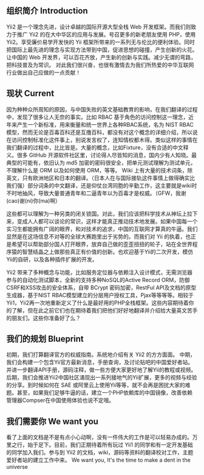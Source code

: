 组织简介 Introduction
----------------

Yii2 是一个理念先进，设计卓越的国际开源大型全栈 Web 开发框架。而我们则致力于推广 Yii2 的在大中华区的应用与发展。号召更多的新老朋友使用 PHP，使用 Yii2。享受廉价易学开发快的 Yii 框架所带来的一系列无与伦比的便利体验。同时把国际上最先进的理念与实现方法带到中国，促进思想的碰撞，产生创新的火花。
让中国的 Web 开发界，可以百花齐放，产生新的创新与实践。减少无谓的弯路，把科技普及为常识。
对此我们很兴奋，也很有激情去为我们所热爱的中华互联网行业做出自己应做的一点贡献！

现状 Current
----------------

因为种种众所周知的原因，与中国失败的英文基础教育的影响，在我们翻译的过程中，发现了很多让人无奈的事实。比如 RBAC 基于角色的访问控制这一理念，近年来产生一个新标准，用来衡量和统一世界上各种RBAC系统，名为 NIST RBAC 模型，然而无论是百毒百科还是互撸百科，都没有对这个概念的详细介绍，所以说在访问控制标准化这件事上，别说发言权了，连知情权都木得。类似这样的事情在我们翻译的过程中，比比皆是。大量的概念，比如Fixture，没有合适的中文释义。很多 GitHub 开源软件社区里，讨论得人尽皆知的消息，国内少有人知晓。最典型的可能有，依旧认为 md5 加密的密码很安全，把单元测试理解为测试单元，不理解什么是 ORM 以及如何使用 ORM，等等。 Wiki 上有大量的技术词条，除英文，只有欧洲地区和日本的翻译。（日本人在与国际接轨这件事情上做得确实比我们强）部分词条的中文翻译，还是仰仗台湾同胞的辛勤工作，这主要就是wiki时不时地抽风，导致大量普通青年和二逼青年以为百毒才是权威。（GFW，我谢(cao)谢(ni)你(ma)啊）

这些都可以理解为一种另类的闭关锁国。对此，我们应该把科学技术从神坛上拉下来，变成人人都可以谈论的常识，这样才能真正推动技术地发展。如果中国每一个实习生都能拥有广阔的眼界，和对技术的追求，中国的互联网才算真的牛逼。我们显然是在这场信息不对等的全球大赛跑里出于劣势的。而我们对 Yii 的执着，也正是希望可以帮助部分国人打开眼界，放弃自己做的歪歪扭扭的轮子，站在全世界程序猿的智慧结晶之上做那些真正有价值的创新。也欢迎基于Yii的二次开发，模仿Yii的自研，以及各种插件扩展的开发。

Yii2 带来了多种概念与功能，比如服务定位器与依赖注入设计模式，无需浏览器参与的自动化测试脚本，全新的支持多种NoSQL的Active Record ORM，防御CSRF和XSS攻击的安全体系，自带 BCrypt 密码加密，RestFul API及文档的原型生成器，基于NIST RBAC模型建立的分层用户授权工具，Pjax等等等等。相较于Yii1，Yii2再一次地重新定义了什么是最好用的PHP全栈框架。这些内容期待着你的了解，但在此之前它们也在期待着我们把他们好好地翻译并介绍给大量英文苦手的朋友们。这些你准备好了么？

我们的规划 Blueprint
----------------

初期，我们打算翻译官方的权威指南。系统地介绍有关 Yii2 的方方面面。
中期，我们会构建一个包含Yii官方最新消息，手册查询，及讨论贴吧的中国爱好者站。并进一步翻译API手册，源码注释，做一些方便大家更好地了解Yii的教程或视频。
后期，我们会推进Yii2中国社区涌现出一系列接地气的Yii扩展，更多的视频与经验的分享。到时候如何在 SAE 或阿里云上使用Yii等等，就不会再是困扰大家的难题。甚至，如果我们足够牛逼的话，建立一个PHP依赖库的中国镜像，改善依赖管理器Compser在中国使用体验也说不定哦。

我们需要你 We want you
----------------

看了上面的文档是不是有点小心动啊，没有一件伟大的工作是可以轻易办成的。万里之行，始于足下。目前，我们正期待着所有玩过 Yii1 的同学和有一定开发基础的同学加入我们。参与到 Yii2 的文档，wiki，源码等资料的翻译校对工作，主题爱好者站的建立工作中来。
We want you, It's the time to make a dent in the universe
